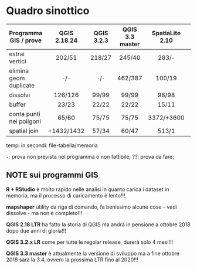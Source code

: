# Quadro sinottico

Programma GIS / prove    | QGIS 2.18.24 | QGIS 3.2.3 | QGIS 3.3 master|SpatiaLite 2.10|PostGIS 2.2.3 |mapshaper|R + RStudio
-------------------------|:------------:|:----------:|:--------------:|:-------------:|:------------:|:-------:|:----------
estrai vertici           |202/51        |218/27      |245/40          |283/`-`        |9/40          |63/`-`   |43/22
elimina geom duplicate   |`-`/`-`       |`-`/`-`     |462/387         |100/19         |13/26         |136/`-`  |??/??
dissolvi                 |126/126       |99/99       |99/99           |98/98          |163/155       |3/`-`    |62/61
buffer                   |23/23         |22/22       |22/22           |15/11          |18/18         |`-`/`-`  |13/12
conta punti nei poligoni |65/60         |75/75       |75/75           |3372/+3600     |254/394       |64/`-`   |407/407
spatial join             |+1432/1432    |57/34       |60/47           |513/1          |530/26        |29/`-`   |??/??

tempi in secondi: file-tabella/memoria  

`-`: prova non prevista nel programma o non fattibile; ??: prova da fare;


## NOTE sui programmi GIS

**R + RStudio** è molto rapido nelle analisi in quanto carica i dataset in memoria, ma il processo di caricamento è lento!!!

**mapshaper** utility da riga di comando, fa benissimo alcune cose - vedi dissolve - ma non è completo!!!

**QGIS 2.18 LTR**  ha fatto la storia di QGIS ma andrà in pensione a ottobre 2018 dopo due anni di gloria!!!

**QGIS 3.2.x LR** come per tutte le regolar release, durerà solo 4 mesi!!!

**QGIS 3.3 master** è attualmente la versione di sviluppo ma a fine ottobre 2018 sarà la 3.4, ovvero la prossima LTR fino al 2020!!!


